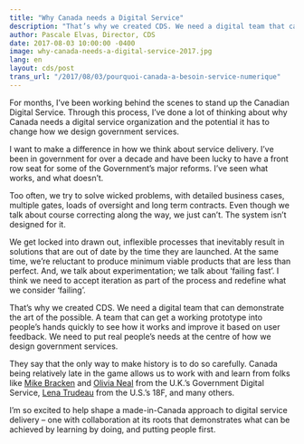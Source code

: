 ```yaml
---
title: "Why Canada needs a Digital Service"
description: "That’s why we created CDS. We need a digital team that can demonstrate the art of the possible. A team that can get a working prototype into people’s hands quickly to see how it works and improve it based on user feedback. We need to put real people’s needs at the centre of how we design government services."
author: Pascale Elvas, Director, CDS
date: 2017-08-03 10:00:00 -0400
image: why-canada-needs-a-digital-service-2017.jpg
lang: en
layout: cds/post
trans_url: "/2017/08/03/pourquoi-canada-a-besoin-service-numerique"
---
```

For months, I’ve been working behind the scenes to stand up the Canadian Digital Service. Through this process, I’ve done a lot of thinking about why Canada needs a digital service organization and the potential it has to change how we design government services.

I want to make a difference in how we think about service delivery. I’ve been in government for over a decade and have been lucky to have a front row seat for some of the Government’s major reforms. I’ve seen what works, and what doesn’t.

Too often, we try to solve wicked problems, with detailed business cases, multiple gates, loads of oversight and long term contracts. Even though we talk about course correcting along the way, we just can’t. The system isn’t designed for it.

We get locked into drawn out, inflexible processes that inevitably result in solutions that are out of date by the time they are launched. At the same time, we’re reluctant to produce minimum viable products that are less than perfect. And, we talk about experimentation; we talk about ‘failing fast’. I think we need to accept iteration as part of the process and redefine what we consider ‘failing’.

That’s why we created CDS. We need a digital team that can demonstrate the art of the possible. A team that can get a working prototype into people’s hands quickly to see how it works and improve it based on user feedback. We need to put real people’s needs at the centre of how we design government services.  

They say that the only way to make history is to do so carefully. Canada being relatively late in the game allows us to work with and learn from folks like [Mike Bracken](https://twitter.com/MTBracken) and [Olivia Neal](https://twitter.com/LivNeal) from the U.K.’s Government Digital Service, [Lena Trudeau](https://twitter.com/ltrudeau) from the U.S.’s 18F, and many others.

I’m so excited to help shape a made-in-Canada approach to digital service delivery – one with collaboration at its roots that demonstrates what can be achieved by learning by doing, and putting people first.
